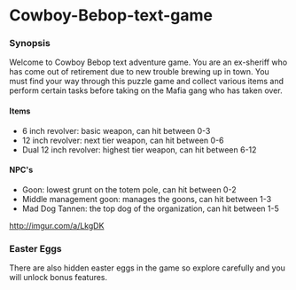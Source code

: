 # Cowboy-Bebop-text-game


### Synopsis
Welcome to Cowboy Bebop text adventure game. You are an ex-sheriff who has come out of retirement due to new trouble brewing up in town. You must find your way through this puzzle game and collect various items and perform certain tasks before taking on the Mafia gang who has taken over.


#### Items
- 6 inch revolver: basic weapon, can hit between 0-3
- 12 inch revolver: next tier weapon, can hit between 0-6
- Dual 12 inch revolver: highest tier weapon, can hit between 6-12


#### NPC's
- Goon: lowest grunt on the totem pole, can hit between 0-2
- Middle management goon: manages the goons, can hit between 1-3
- Mad Dog Tannen: the top dog of the organization, can hit between 1-5

http://imgur.com/a/LkgDK

### Easter Eggs
There are also hidden easter eggs in the game so explore carefully and you will unlock bonus features.
